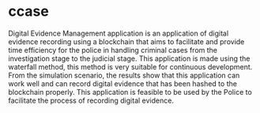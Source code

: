# ccase
Digital Evidence Management application is an application of digital evidence recording using a blockchain that aims to facilitate and provide time efficiency for the police in handling criminal cases from the investigation stage to the judicial stage. This application is made using the waterfall method, this method is very suitable for continuous development. From the simulation scenario, the results show that this application can work well and can record digital evidence that has been hashed to the blockchain properly. This application is feasible to be used by the Police to facilitate the process of recording digital evidence.
